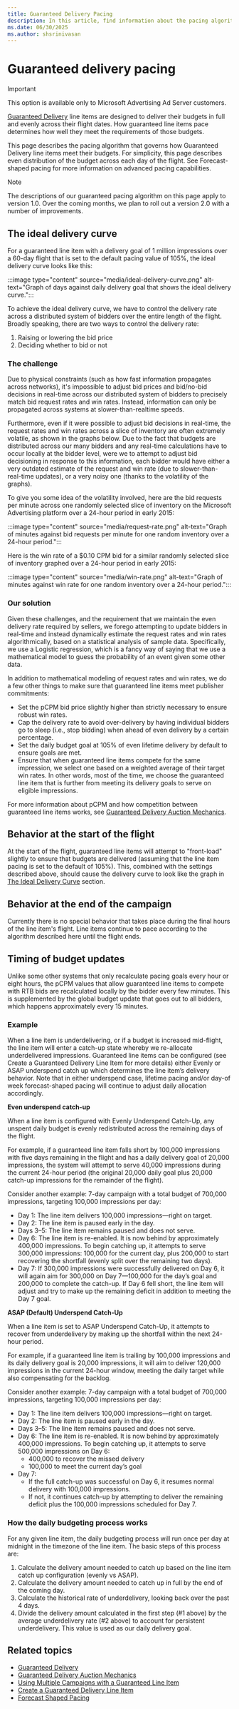 ```yaml
---
title: Guaranteed Delivery Pacing
description: In this article, find information about the pacing algorithm that governs how Guaranteed Delivery line items meet their budgets.
ms.date: 06/30/2025
ms.author: shsrinivasan
---
```


# Guaranteed delivery pacing

> [!IMPORTANT]
> This option is available only to Microsoft Advertising Ad Server customers.

[Guaranteed Delivery](guaranteed-delivery.md) line items are designed to deliver their budgets in full and evenly across their flight dates. How guaranteed line items pace determines how well they meet the requirements of those budgets.

This page describes the pacing algorithm that governs how Guaranteed Delivery line items meet their budgets. For simplicity, this page describes even distribution of the budget across each day of the flight. See Forecast-shaped pacing for more information on advanced pacing capabilities. 

> [!NOTE]
> The descriptions of our guaranteed pacing algorithm on this page apply to version 1.0. Over the coming months, we plan to roll out a version 2.0 with a number of improvements.

## The ideal delivery curve

For a guaranteed line item with a delivery goal of 1 million impressions over a 60-day flight that is set to the default pacing value of 105%, the ideal delivery curve looks like this:

:::image type="content" source="media/ideal-delivery-curve.png" alt-text="Graph of days against daily delivery goal that shows the ideal delivery curve.":::

To achieve the ideal delivery curve, we have to control the delivery rate across a distributed system of bidders over the entire length of the flight. Broadly speaking, there are two ways to control the delivery rate:

1. Raising or lowering the bid price
1. Deciding whether to bid or not

### The challenge

Due to physical constraints (such as how fast information propagates across networks), it's impossible to adjust bid prices and bid/no-bid decisions in real-time across our distributed system of bidders to precisely match bid request rates and win rates. Instead, information can only be propagated across systems at slower-than-realtime speeds.

Furthermore, even if it were possible to adjust bid decisions in real-time, the request rates and win rates across a slice of inventory are often extremely volatile, as shown in the graphs below. Due to the fact that budgets are distributed across our many bidders and any real-time calculations have to occur locally at the bidder level, were we to attempt to adjust bid decisioning in response to this information, each bidder would have either a very outdated estimate of the request and win rate (due to slower-than-real-time updates), or a very noisy one (thanks to the volatility of the graphs).

To give you some idea of the volatility involved, here are the bid requests per minute across one randomly selected slice of inventory on the Microsoft Advertising platform over a 24-hour period in early 2015:

:::image type="content" source="media/request-rate.png" alt-text="Graph of minutes against bid requests per minute for one random inventory over a 24-hour period.":::

Here is the win rate of a $0.10 CPM bid for a similar randomly selected slice of inventory graphed over a 24-hour period in early 2015:

:::image type="content" source="media/win-rate.png" alt-text="Graph of minutes against win rate for one random inventory over a 24-hour period.":::

### Our solution

Given these challenges, and the requirement that we maintain the even delivery rate required by sellers, we forego attempting to update bidders in real-time and instead dynamically estimate the request rates and win rates algorithmically, based on a statistical analysis of sample data. Specifically, we use a Logistic regression, which is a fancy way of saying that we use a mathematical model to guess the probability of an event given some other data.

In addition to mathematical modeling of request rates and win rates, we do a few other things to make sure that guaranteed line items meet publisher commitments:

- Set the pCPM bid price slightly higher than strictly necessary to ensure robust win rates.
- Cap the delivery rate to avoid over-delivery by having individual bidders go to sleep (i.e., stop bidding) when ahead of even delivery by a certain percentage.
- Set the daily budget goal at 105% of even lifetime delivery by default to ensure goals are met.
- Ensure that when guaranteed line items compete for the same impression, we select one based on a weighted average of their target win rates. In other words, most of the time, we choose the guaranteed line item that is further from meeting its delivery goals to serve on eligible impressions.

For more information about pCPM and how competition between guaranteed line items works, see [Guaranteed Delivery Auction Mechanics](guaranteed-delivery-auction-mechanics.md).

## Behavior at the start of the flight

At the start of the flight, guaranteed line items will attempt to "front-load" slightly to ensure that budgets are delivered (assuming that the line item pacing is set to the default of 105%). This, combined with the settings described above, should cause the delivery curve to look like the graph in [The Ideal Delivery Curve](#the-ideal-delivery-curve) section.

## Behavior at the end of the campaign

Currently there is no special behavior that takes place during the final hours of the line item's flight. Line items continue to pace according to the algorithm described here until the flight ends.

## Timing of budget updates

Unlike some other systems that only recalculate pacing goals every hour or eight hours, the pCPM values that allow guaranteed line items to compete with RTB bids are recalculated locally by the bidder every few minutes. This is supplemented by the global budget update that goes out to all bidders, which happens approximately every 15 minutes.

### Example
When a line item is underdelivering, or if a budget is increased mid-flight, the line item will enter a catch-up state whereby we re-allocate underdelivered impressions. Guaranteed line items can be configured (see Create a Guaranteed Delivery Line Item for more details) either Evenly or ASAP underspend catch up which determines the line item’s delivery behavior. Note that in either underspend case, lifetime pacing and/or day-of week forecast-shaped pacing will continue to adjust daily allocation accordingly. 

**Even underspend catch-up**

When a line item is configured with Evenly Underspend Catch-Up, any unspent daily budget is evenly redistributed across the remaining days of the flight.  

For example, if a guaranteed line item falls short by 100,000 impressions with five days remaining in the flight and has a daily delivery goal of 20,000 impressions, the system will attempt to serve 40,000 impressions during the current 24-hour period (the original 20,000 daily goal plus 20,000 catch-up impressions for the remainder of the flight). 

Consider another example: 7-day campaign with a total budget of 700,000 impressions, targeting 100,000 impressions per day: 
- Day 1: The line item delivers 100,000 impressions—right on target. 
- Day 2: The line item is paused early in the day. 
- Days 3–5: The line item remains paused and does not serve. 
- Day 6: The line item is re-enabled. It is now behind by approximately 400,000 impressions. To begin catching up, it attempts to serve 300,000 impressions: 100,000 for the current day, plus 200,000 to start recovering the shortfall (evenly split over the remaining two days). 
- Day 7: If 300,000 impressions were successfully delivered on Day 6, it will again aim for 300,000 on Day 7—100,000 for the day’s goal and 200,000 to complete the catch-up. If Day 6 fell short, the line item will adjust and try to make up the remaining deficit in addition to meeting the Day 7 goal. 

**ASAP (Default) Underspend Catch-Up**    

When a line item is set to ASAP Underspend Catch-Up, it attempts to recover from underdelivery by making up the shortfall within the next 24-hour period. 

For example, if a guaranteed line item is trailing by 100,000 impressions and its daily delivery goal is 20,000 impressions, it will aim to deliver 120,000 impressions in the current 24-hour window, meeting the daily target while also compensating for the backlog. 

Consider another example: 7-day campaign with a total budget of 700,000 impressions, targeting 100,000 impressions per day: 

- Day 1: The line item delivers 100,000 impressions—right on target. 
- Day 2: The line item is paused early in the day. 
- Days 3–5: The line item remains paused and does not serve. 
- Day 6: The line item is re-enabled. It is now behind by approximately 400,000 impressions. To begin catching up, it attempts to serve 500,000 impressions on Day 6: 
    - 400,000 to recover the missed delivery 
    - 100,000 to meet the current day’s goal  
- Day 7: 
    - If the full catch-up was successful on Day 6, it resumes normal delivery with 100,000 impressions. 
    - If not, it continues catch-up by attempting to deliver the remaining deficit plus the 100,000 impressions scheduled for Day 7. 



<!--
## Underdelivery and how we catch up

### Catch up examples

The way we try to catch up underdelivering line items is by having the line item try to purchase enough impressions to bring it back to even delivery within a 24-hour period after underdelivery is detected.

For example, if a guaranteed line item is behind by 100,000 impressions and has a daily delivery goal of 20,000 impressions, it will attempt to serve 120,000 impressions during the current 24-hour period.

Here's another example that follows a 7-day campaign with a budget of 700,000 imps throughout its flight:

1. Day 1: Line item delivers 102,000 imps, and is on pace.
1. Day 2: Line item is paused early in the day.
1. Days 3, 4, and 5: Line item remains paused.
1. Day 6: Line item is enabled to serve and starts trying to catch up the underdelivery. Since it is behind by approximately 400,000 impressions, it will attempt to serve 500,000 impressions on day 6: 100,000 for each of the days it was paused, and 100,000 to fulfill the current day's budget.
1. Day 7: If the line item was able to catch up fully on day 6, it delivers normally (approximately 100,000 impressions) on day 7. If the line item wasn't able to catch up, it will once again try to catch up however many impressions it's still behind, plus 100,000 to fulfill the delivery goal for day 7.
-->

### How the daily budgeting process works

For any given line item, the daily budgeting process will run once per day at midnight in the timezone of the line item. The basic steps of this process are:

1. Calculate the delivery amount needed to catch up based on the line item catch up configuration (evenly vs ASAP). 
1. Calculate the delivery amount needed to catch up in full by the end of the coming day.
1. Calculate the historical rate of underdelivery, looking back over the past 4 days.
1. Divide the delivery amount calculated in the first step (#1 above) by the average underdelivery rate (#2 above) to account for persistent underdelivery. This value is used as our daily delivery goal.



## Related topics

- [Guaranteed Delivery](guaranteed-delivery.md)
- [Guaranteed Delivery Auction Mechanics](guaranteed-delivery-auction-mechanics.md)
- [Using Multiple Campaigns with a Guaranteed Line Item](using-multiple-campaigns-with-a-guaranteed-line-item.md)
- [Create a Guaranteed Delivery Line Item](create-a-guaranteed-delivery-line-item.md)
- [Forecast Shaped Pacing](forecast-shaped-pacing.md)
